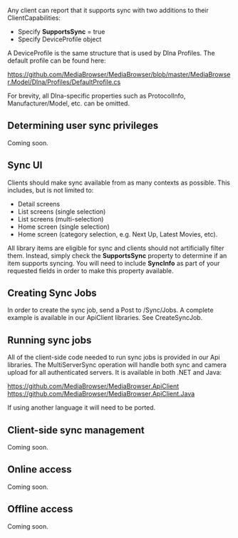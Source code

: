 Any client can report that it supports sync with two additions to their ClientCapabilities:

* Specify **SupportsSync** = true
* Specify DeviceProfile object

A DeviceProfile is the same structure that is used by Dlna Profiles. The default profile can be found here:

https://github.com/MediaBrowser/MediaBrowser/blob/master/MediaBrowser.Model/Dlna/Profiles/DefaultProfile.cs

For brevity, all Dlna-specific properties such as ProtocolInfo, Manufacturer/Model, etc. can be omitted.

## Determining user sync privileges

Coming soon.

## Sync UI

Clients should make sync available from as many contexts as possible. This includes, but is not limited to:

* Detail screens
* List screens (single selection)
* List screens (multi-selection)
* Home screen (single selection)
* Home screen (category selection, e.g. Next Up, Latest Movies, etc).

All library items are eligible for sync and clients should not artificially filter them. Instead, simply check the **SupportsSync** property to determine if an item supports syncing. You will need to include **SyncInfo** as part of your requested fields in order to make this property available.

## Creating Sync Jobs

In order to create the sync job, send a Post to /Sync/Jobs. A complete example is available in our ApiClient libraries. See CreateSyncJob.

## Running sync jobs

All of the client-side code needed to run sync jobs is provided in our Api libraries. The MultiServerSync operation will handle both sync and camera upload for all authenticated servers. It is available in both .NET and Java:

https://github.com/MediaBrowser/MediaBrowser.ApiClient
https://github.com/MediaBrowser/MediaBrowser.ApiClient.Java

If using another language it will need to be ported.

## Client-side sync management

Coming soon.

## Online access

Coming soon.

## Offline access

Coming soon.